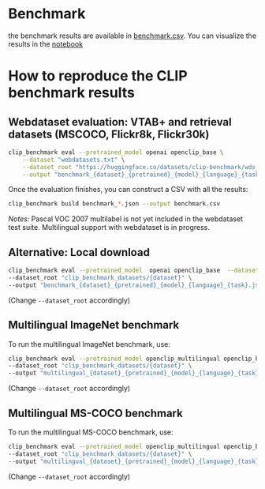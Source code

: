 # Benchmark

the benchmark results are available in [benchmark.csv](benchmark.csv).
You can visualize the results in the [notebook](results.ipynb)

# How to reproduce the CLIP benchmark results


## Webdataset evaluation: VTAB+ and retrieval datasets (MSCOCO, Flickr8k, Flickr30k)

```bash
clip_benchmark eval --pretrained_model openai openclip_base \
    --dataset "webdatasets.txt" \
    --dataset_root "https://huggingface.co/datasets/clip-benchmark/wds_{dataset_cleaned}/tree/main" \
    --output "benchmark_{dataset}_{pretrained}_{model}_{language}_{task}.json"
```

Once the evaluation finishes, you can construct a CSV with all the results:

```bash
clip_benchmark build benchmark_*.json --output benchmark.csv
```

*Notes:* Pascal VOC 2007 multilabel is not yet included in the webdataset test suite. Multilingual support with webdataset is in progress.

## Alternative: Local download

```bash
clip_benchmark eval --pretrained_model  openai openclip_base  --dataset vtab+ retrieval \
--dataset_root "clip_benchmark_datasets/{dataset}" \
--output "benchmark_{dataset}_{pretrained}_{model}_{language}_{task}.json"
```
(Change `--dataset_root` accordingly)

## Multilingual ImageNet benchmark

To run the multilingual ImageNet benchmark, use:

```bash
clip_benchmark eval --pretrained_model openclip_multilingual openclip_base openai  --dataset imagenet1k --language cn it jp en ar\
--dataset_root "clip_benchmark_datasets/{dataset}" \
--output "multilingual_{dataset}_{pretrained}_{model}_{language}_{task}.json"
```
(Change `--dataset_root` accordingly)

## Multilingual MS-COCO benchmark

To run the multilingual MS-COCO benchmark, use:

```bash
clip_benchmark eval --pretrained_model openclip_multilingual openclip_base openai --dataset multilingual_mscoco_captions --language es it ko pl ru tr zh en \
--dataset_root "clip_benchmark_datasets/{dataset}" \
--output "multilingual_{dataset}_{pretrained}_{model}_{language}_{task}.json"
```

(Change `--dataset_root` accordingly)
